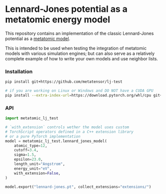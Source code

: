 # Lennard-Jones potential as a metatomic energy model

This repository contains an implementation of the classic Lennard-Jones
potential as a [metatomic
model](https://lab-cosmo.github.io/metatensor/latest/atomistic/index.html).

This is intended to be used when testing the integration of metatomic models
with various simulation engines; but can also serve as a relatively complete
example of how to write your own models and use neighbor lists.

### Installation

```bash
pip install git+https://github.com/metatensor/lj-test

# if you are working on Linux or Windows and DO NOT have a CUDA GPU
pip install --extra-index-url=https://download.pytorch.org/whl/cpu git+https://github.com/metatensor/lj-test
```

### API

```python
import metatomic_lj_test

# `with_extension` controls wether the model uses custom
# TorchScript operators defined in a C++ extension library
# or a pure PyTorch implementation
model = metatomic_lj_test.lennard_jones_model(
    atomic_type=12,
    cutoff=3.4,
    sigma=1.5,
    epsilon=23.0,
    length_unit="Angstrom",
    energy_unit="eV",
    with_extension=False,
)

model.export("lennard-jones.pt", collect_extensions="extensions/")
```
